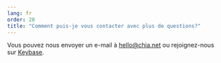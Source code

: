 ```yaml
---
lang: fr
order: 28
title: "Comment puis-je vous contacter avec plus de questions?"
---
```


Vous pouvez nous envoyer un e-mail à [hello@chia.net](mailto:hello@chia.net) ou rejoignez-nous sur [Keybase](https://keybase.io/team/chia_network.public).
